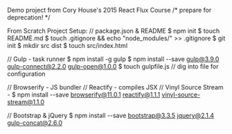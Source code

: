 Demo project from Cory House's 2015 React Flux Course
/* prepare for deprecation! */

From Scratch Project Setup:
// package.json & README
$ npm init
$ touch README.md
$ touch .gitignore && echo "node_modules/" >> .gitignore
$ git init
$ mkdir src dist
$ touch src/index.html

// Gulp - task runner
$ npm install -g gulp
$ npm install --save gulp@3.9.0 gulp-connect@2.2.0 gulp-open@1.0.0
$ touch gulpfile.js // dig into file for configuration

// Browserify - JS bundler
// Reactify - compiles JSX
// Vinyl Source Stream - 
$ npm install --save browserify@11.0.1 reactify@1.1.1 vinyl-source-stream@1.1.0

// Bootstrap & jQuery
$ npm install --save bootstrap@3.3.5 jquery@2.1.4 gulp-concat@2.6.0
